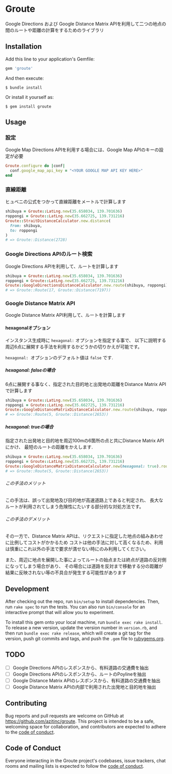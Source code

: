 # Groute

Google Directions および Google Distance Matrix APIを利用して二つの地点の間のルートや距離の計算をするためのライブラリ

## Installation

Add this line to your application's Gemfile:

```ruby
gem 'groute'
```

And then execute:

    $ bundle install

Or install it yourself as:

    $ gem install groute

## Usage

### 設定

Google Map Directions APIを利用する場合には、Google Map APIのキーの設定が必要

```ruby
Groute.configure do |conf|
  conf.google_map_api_key = "<YOUR GOOGLE MAP API KEY HERE>"
end
```

### 直線距離

ヒュベニの公式をつかって直線距離をメートルで計算します

```ruby
shibuya = Groute::LatLng.new(35.658034, 139.701636)
roppongi = Groute::LatLng.new(35.662725, 139.731216)
Groute::StraitDistanceCalculator.new.distance(
  from: shibuya,
  to: roppongi
)
# => Groute::Distance(2728)
```

### Google Directions APIのルート検索

Google Directions APIを利用して、ルートを計算します

```ruby
shibuya = Groute::LatLng.new(35.658034, 139.701636)
roppongi = Groute::LatLng.new(35.662725, 139.731216)
Groute::GoogleDirectionsDistanceCalculator.new.route(shibuya, roppongi)
# => Groute::Route(17, Groute::Distance(7197))
```

### Google Distance Matrix API

Google Distance Matrix API利用して、ルートを計算します

#### hexagonalオプション

インスタンス生成時に `hexagonal:` オプションを指定する事で、
以下に説明する周辺6点に展開する手法を利用するかどうかの切りかえが可能です。

`hexagonal: `オプションのデフォルト値は `false` です.

##### hexagonal: falseの場合

6点に展開する事なく、指定された目的地と出発地の距離をDistance Matrix APIで計算します

```ruby
shibuya = Groute::LatLng.new(35.658034, 139.701636)
roppongi = Groute::LatLng.new(35.662725, 139.731216)
Groute::GoogleDistanceMatrixDistanceCalculator.new.route(shibuya, roppongi)
# => Groute::Route(5, Groute::Distance(2653))
```

##### hexagonal: trueの場合

指定された出発地と目的地を周辺100mの6箇所の点と共にDistance Matrix APIにかけ、
最短のルートの距離をかえします.

```ruby
shibuya = Groute::LatLng.new(35.658034, 139.701636)
roppongi = Groute::LatLng.new(35.662725, 139.731216)
Groute::GoogleDistanceMatrixDistanceCalculator.new(hexagonal: true).route(shibuya, roppongi)
# => Groute::Route(5, Groute::Distance(2653))
```

###### この手法のメリット

この手法は、誤って出発地及び目的地が高速道路上であると判定され、
長大なルートが利用されてしまう危険性にたいする部分的な対処方法です。

###### この手法のデメリット

その一方で、Distance Matrix APIは、リクエストに指定した地点の組みあわせに比例してコストがかかるため
コストは他の手法に対して高くなるため、利用は慎重にこれ以外の手法で要求が満せない時にのみ利用してください。

また、周辺に地点を展開した事によってルートの始点または終点が道路の反対側になってしまう場合があり、
その場合には道路を反対まで移動する分の距離が結果に反映されない等の不具合が発生する可能性があります

## Development

After checking out the repo, run `bin/setup` to install dependencies. Then, run `rake spec` to run the tests. You can also run `bin/console` for an interactive prompt that will allow you to experiment.

To install this gem onto your local machine, run `bundle exec rake install`. To release a new version, update the version number in `version.rb`, and then run `bundle exec rake release`, which will create a git tag for the version, push git commits and tags, and push the `.gem` file to [rubygems.org](https://rubygems.org).

## TODO

- [ ] Google Directions APIのレスポンスから、有料道路の交通費を抽出
- [ ] Google Directions APIのレスポンスから、ルートのPoylineを抽出
- [ ] Google Distance Matrix APIのレスポンスから、有料道路の交通費を抽出
- [ ] Google Distance Matrix APIの内部で利用された出発地と目的地を抽出

## Contributing

Bug reports and pull requests are welcome on GitHub at https://github.com/azitinc/groute. This project is intended to be a safe, welcoming space for collaboration, and contributors are expected to adhere to the [code of conduct](https://github.com/azitinc/groute/blob/master/CODE_OF_CONDUCT.md).

## Code of Conduct

Everyone interacting in the Groute project's codebases, issue trackers, chat rooms and mailing lists is expected to follow the [code of conduct](https://github.com/azitinc/groute/blob/master/CODE_OF_CONDUCT.md).
